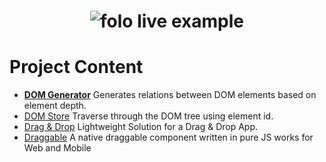<h1 align="center">
  <img src="https://raw.githubusercontent.com/jalal246/dflex/dev/logo/DFlex-full-size.png" alt="folo live example" />
</h1>

# Project Content

- [**DOM Generator**](https://github.com/jalal246/dflex/tree/master/packages/dom-gen)
  Generates relations between DOM elements based on element depth.
- [DOM Store](https://github.com/jalal246/dflex/tree/master/packages/store)
  Traverse through the DOM tree using element id.
- [Drag & Drop](https://github.com/jalal246/dflex/tree/master/packages/dnd)
  Lightweight Solution for a Drag & Drop App.
- [Draggable](https://github.com/jalal246/dflex/tree/master/packages/draggable) A
  native draggable component written in pure JS works for Web and Mobile
